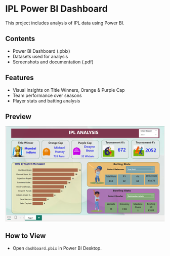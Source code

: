 # IPL Power BI Dashboard

This project includes analysis of IPL data using Power BI.

## Contents
- Power BI Dashboard (.pbix)
- Datasets used for analysis
- Screenshots and documentation (.pdf)

## Features
- Visual insights on Title Winners, Orange & Purple Cap
- Team performance over seasons
- Player stats and batting analysis

## Preview
![Dashboard Screenshot](screenshots/Dashboard.png)

## How to View
- Open `dashboard.pbix` in Power BI Desktop.
